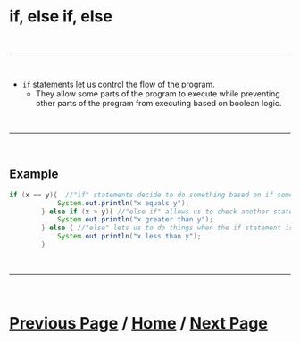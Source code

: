 # if, else if, else

<br>

***

<br>

- `if` statements let us control the flow of the program. 
    - They allow some parts of the program to execute while preventing other parts of the program from executing based on boolean logic.

<br>

***

<br>

## Example

````java
if (x == y){  //"if" statements decide to do something based on if something is true or false.
            System.out.println("x equals y");
        } else if (x > y){ //"else if" allows us to check another statement if the first statement was false                            
            System.out.println("x greater than y");
        } else { //"else" lets us to do things when the if statement is false
            System.out.println("x less than y");
        }
````

<br>

***

<br>

# [Previous Page](./index.md) / [Home](./index.md) / [Next Page](https://docs.lynkrobotics.org/programming/java/partFour) 
